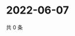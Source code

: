 # 2022-06-07

共 0 条

<!-- BEGIN WEIBO -->
<!-- 最后更新时间 Tue Jun 07 2022 17:17:32 GMT+0800 (China Standard Time) -->

<!-- END WEIBO -->
